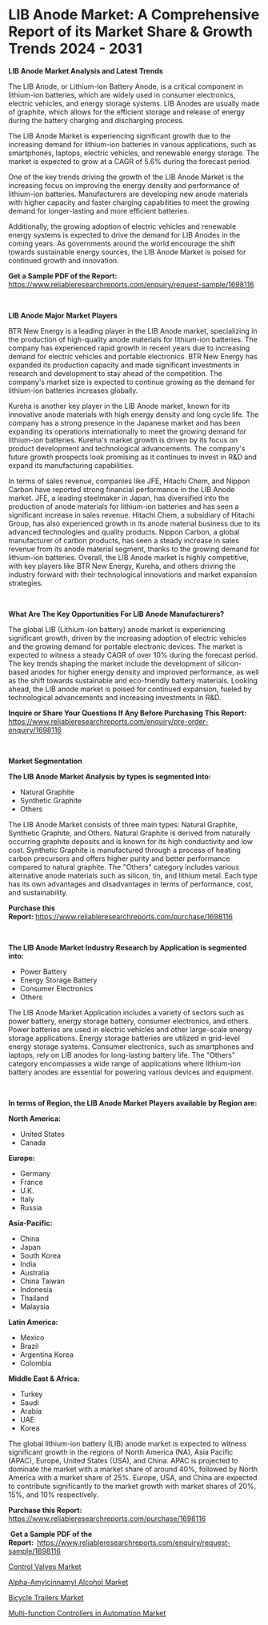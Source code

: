 <p><h1>LIB Anode Market: A Comprehensive Report of its Market Share & Growth Trends 2024 - 2031</h1></p><p><strong>LIB Anode Market Analysis and Latest Trends</strong></p>
<p><p>The LIB Anode, or Lithium-Ion Battery Anode, is a critical component in lithium-ion batteries, which are widely used in consumer electronics, electric vehicles, and energy storage systems. LIB Anodes are usually made of graphite, which allows for the efficient storage and release of energy during the battery charging and discharging process.</p><p>The LIB Anode Market is experiencing significant growth due to the increasing demand for lithium-ion batteries in various applications, such as smartphones, laptops, electric vehicles, and renewable energy storage. The market is expected to grow at a CAGR of 5.6% during the forecast period.</p><p>One of the key trends driving the growth of the LIB Anode Market is the increasing focus on improving the energy density and performance of lithium-ion batteries. Manufacturers are developing new anode materials with higher capacity and faster charging capabilities to meet the growing demand for longer-lasting and more efficient batteries.</p><p>Additionally, the growing adoption of electric vehicles and renewable energy systems is expected to drive the demand for LIB Anodes in the coming years. As governments around the world encourage the shift towards sustainable energy sources, the LIB Anode Market is poised for continued growth and innovation.</p></p>
<p><strong>Get a Sample PDF of the Report:&nbsp;</strong> <a href="https://www.reliableresearchreports.com/enquiry/request-sample/1698116">https://www.reliableresearchreports.com/enquiry/request-sample/1698116</a></p>
<p>&nbsp;</p>
<p><strong>LIB Anode Major Market Players</strong></p>
<p><p>BTR New Energy is a leading player in the LIB Anode market, specializing in the production of high-quality anode materials for lithium-ion batteries. The company has experienced rapid growth in recent years due to increasing demand for electric vehicles and portable electronics. BTR New Energy has expanded its production capacity and made significant investments in research and development to stay ahead of the competition. The company's market size is expected to continue growing as the demand for lithium-ion batteries increases globally.</p><p>Kureha is another key player in the LIB Anode market, known for its innovative anode materials with high energy density and long cycle life. The company has a strong presence in the Japanese market and has been expanding its operations internationally to meet the growing demand for lithium-ion batteries. Kureha's market growth is driven by its focus on product development and technological advancements. The company's future growth prospects look promising as it continues to invest in R&D and expand its manufacturing capabilities.</p><p>In terms of sales revenue, companies like JFE, Hitachi Chem, and Nippon Carbon have reported strong financial performance in the LIB Anode market. JFE, a leading steelmaker in Japan, has diversified into the production of anode materials for lithium-ion batteries and has seen a significant increase in sales revenue. Hitachi Chem, a subsidiary of Hitachi Group, has also experienced growth in its anode material business due to its advanced technologies and quality products. Nippon Carbon, a global manufacturer of carbon products, has seen a steady increase in sales revenue from its anode material segment, thanks to the growing demand for lithium-ion batteries. Overall, the LIB Anode market is highly competitive, with key players like BTR New Energy, Kureha, and others driving the industry forward with their technological innovations and market expansion strategies.</p></p>
<p>&nbsp;</p>
<p><strong>What Are The Key Opportunities For LIB Anode Manufacturers?</strong></p>
<p><p>The global LIB (Lithium-ion battery) anode market is experiencing significant growth, driven by the increasing adoption of electric vehicles and the growing demand for portable electronic devices. The market is expected to witness a steady CAGR of over 10% during the forecast period. The key trends shaping the market include the development of silicon-based anodes for higher energy density and improved performance, as well as the shift towards sustainable and eco-friendly battery materials. Looking ahead, the LIB anode market is poised for continued expansion, fueled by technological advancements and increasing investments in R&D.</p></p>
<p><strong>Inquire or Share Your Questions If Any Before Purchasing This Report:</strong> <a href="https://www.reliableresearchreports.com/enquiry/pre-order-enquiry/1698116">https://www.reliableresearchreports.com/enquiry/pre-order-enquiry/1698116</a></p>
<p>&nbsp;</p>
<p><strong>Market Segmentation</strong></p>
<p><strong>The LIB Anode Market Analysis by types is segmented into:</strong></p>
<p><ul><li>Natural Graphite</li><li>Synthetic Graphite</li><li>Others</li></ul></p>
<p><p>The LIB Anode Market consists of three main types: Natural Graphite, Synthetic Graphite, and Others. Natural Graphite is derived from naturally occurring graphite deposits and is known for its high conductivity and low cost. Synthetic Graphite is manufactured through a process of heating carbon precursors and offers higher purity and better performance compared to natural graphite. The "Others" category includes various alternative anode materials such as silicon, tin, and lithium metal. Each type has its own advantages and disadvantages in terms of performance, cost, and sustainability.</p></p>
<p><strong>Purchase this Report:&nbsp;</strong><a href="https://www.reliableresearchreports.com/purchase/1698116">https://www.reliableresearchreports.com/purchase/1698116</a></p>
<p>&nbsp;</p>
<p><strong>The LIB Anode Market Industry Research by Application is segmented into:</strong></p>
<p><ul><li>Power Battery</li><li>Energy Storage Battery</li><li>Consumer Electronics</li><li>Others</li></ul></p>
<p><p>The LIB Anode Market Application includes a variety of sectors such as power battery, energy storage battery, consumer electronics, and others. Power batteries are used in electric vehicles and other large-scale energy storage applications. Energy storage batteries are utilized in grid-level energy storage systems. Consumer electronics, such as smartphones and laptops, rely on LIB anodes for long-lasting battery life. The "Others" category encompasses a wide range of applications where lithium-ion battery anodes are essential for powering various devices and equipment.</p></p>
<p>&nbsp;</p>
<p><strong>In terms of Region, the LIB Anode Market Players available by Region are:</strong></p>
<p>
    <p> <strong> North America: </strong>
        <ul>
            <li>United States</li>
            <li>Canada</li>
        </ul>
        </p> 
    <p> <strong> Europe: </strong>
        <ul>
            <li>Germany</li>
            <li>France</li>
            <li>U.K.</li>
            <li>Italy</li>
            <li>Russia</li>
        </ul>
        </p> 
    <p> <strong> Asia-Pacific: </strong>
        <ul>
            <li>China</li>
            <li>Japan</li>
            <li>South Korea</li>
            <li>India</li>
            <li>Australia</li>
            <li>China Taiwan</li>
            <li>Indonesia</li>
            <li>Thailand</li>
            <li>Malaysia</li>
        </ul>
        </p> 
    <p> <strong> Latin America: </strong>
        <ul>
            <li>Mexico</li>
            <li>Brazil</li>
            <li>Argentina Korea</li>
            <li>Colombia</li>
        </ul>
        </p> 
    <p> <strong> Middle East & Africa: </strong>
        <ul>
            <li>Turkey</li>
            <li>Saudi</li>
            <li>Arabia</li>
            <li>UAE</li>
            <li>Korea</li>
        </ul>
    </p>
    </p>
<p><p>The global lithium-ion battery (LIB) anode market is expected to witness significant growth in the regions of North America (NA), Asia Pacific (APAC), Europe, United States (USA), and China. APAC is projected to dominate the market with a market share of around 40%, followed by North America with a market share of 25%. Europe, USA, and China are expected to contribute significantly to the market growth with market shares of 20%, 15%, and 10% respectively.</p></p>
<p><strong>Purchase this Report: </strong><a href="https://www.reliableresearchreports.com/purchase/1698116">https://www.reliableresearchreports.com/purchase/1698116</a></p>
<p>&nbsp;<strong>Get a Sample PDF of the Report:&nbsp;&nbsp;</strong><a href="https://www.reliableresearchreports.com/enquiry/request-sample/1698116">https://www.reliableresearchreports.com/enquiry/request-sample/1698116</a></p>
<p><strong></strong></p>
<p><p><a href="https://view.publitas.com/reportprime-1/control-valves-market-share-market-new-trends-analysis-report-by-type-by-application-by-end-use-by-region-and-segment-forecasts-2023-2030/">Control Valves Market</a></p><p><a href="https://picayune-night-cbd.notion.site/Alpha-Amylcinnamyl-Alcohol-Market-Analysis-Examines-its-Scope-on-Growth-Opportunities-and-Forecaste-6d0930c9622546fba7baa47d1ed44723">Alpha-Amylcinnamyl Alcohol Market</a></p><p><a href="https://view.publitas.com/reportprime-1/bicycle-trailers-market-dynamics-2023-2030-also-about-its-market-trends-projections-and-opportunities/">Bicycle Trailers Market</a></p><p><a href="https://view.publitas.com/reportprime-1/multi-function-controllers-in-automation-market-furnish-information-about-market-size-market-share-market-dynamics-and-projections-spanning-from-2023-to-2030/">Multi-function Controllers in Automation Market</a></p></p>